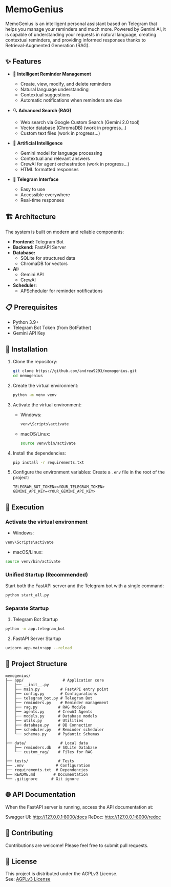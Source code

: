 # MemoGenius

MemoGenius is an intelligent personal assistant based on Telegram that helps you manage your reminders and much more. Powered by Gemini AI, it is capable of understanding your requests in natural language, creating contextual reminders, and providing informed responses thanks to Retrieval-Augmented Generation (RAG).

## ✨ Features

* 📝 **Intelligent Reminder Management**
  * Create, view, modify, and delete reminders
  * Natural language understanding
  * Contextual suggestions
  * Automatic notifications when reminders are due

* 🔍 **Advanced Search (RAG)**
  * Web search via Google Custom Search (Gemini 2.0 tool)
  * Vector database (ChromaDB) (work in progress...)
  * Custom text files (work in progress...)

* 🤖 **Artificial Intelligence**
  * Gemini model for language processing
  * Contextual and relevant answers
  * CrewAI for agent orchestration (work in progress...)
  * HTML formatted responses

* 💬 **Telegram Interface**
  * Easy to use
  * Accessible everywhere
  * Real-time responses

## 🏗 Architecture

The system is built on modern and reliable components:

* **Frontend:** Telegram Bot
* **Backend:** FastAPI Server
* **Database:**
  * SQLite for structured data
  * ChromaDB for vectors
* **AI:**
  * Gemini API
  * CrewAI
* **Scheduler:**
  * APScheduler for reminder notifications

## 📋 Prerequisites

* Python 3.9+
* Telegram Bot Token (from BotFather)
* Gemini API Key

## 🚀 Installation

1. Clone the repository:
    ```bash
    git clone https://github.com/andrea9293/memogenius.git
    cd memogenius
    ```

2. Create the virtual environment:
    ```bash
    python -m venv venv
    ```

3. Activate the virtual environment:
    * Windows:
        ```bash
        venv\Scripts\activate
        ```
    * macOS/Linux:
        ```bash
        source venv/bin/activate
        ```

4. Install the dependencies:
    ```bash
    pip install -r requirements.txt
    ```

5. Configure the environment variables:
   Create a `.env` file in the root of the project:
    ```plaintext
    TELEGRAM_BOT_TOKEN=<YOUR_TELEGRAM_TOKEN>
    GEMINI_API_KEY=<YOUR_GEMINI_API_KEY>
    ```

## 🎯 Execution
### Activate the virtual environment
    
* Windows:
```bash
venv\Scripts\activate
```
* macOS/Linux:
```bash
source venv/bin/activate
```
### Unified Startup (Recommended)
Start both the FastAPI server and the Telegram bot with a single command:
```bash
python start_all.py
```

### Separate Startup

1. Telegram Bot Startup
```bash
python -m app.telegram_bot
```

2. FastAPI Server Startup
```bash
uvicorn app.main:app --reload
```

## 📁 Project Structure
```
memogenius/
├── app/                 # Application core
│   ├── __init__.py
│   ├── main.py         # FastAPI entry point
│   ├── config.py       # Configurations
│   ├── telegram_bot.py # Telegram Bot
│   ├── reminders.py    # Reminder management
│   ├── rag.py         # RAG Module
│   ├── agents.py      # CrewAI Agents
│   ├── models.py      # Database models
│   ├── utils.py       # Utilities
│   ├── database.py    # DB Connection
│   ├── scheduler.py   # Reminder scheduler
│   └── schemas.py     # Pydantic Schemas
│
├── data/               # Local data
│   ├── reminders.db   # SQLite Database
│   └── custom_rag/    # Files for RAG
│
├── tests/             # Tests
├── .env              # Configuration
├── requirements.txt  # Dependencies
├── README.md        # Documentation
└── .gitignore      # Git ignore
```

## 🌐 API Documentation

When the FastAPI server is running, access the API documentation at:

Swagger UI: http://127.0.0.1:8000/docs
ReDoc: http://127.0.0.1:8000/redoc

## 🤝 Contributing

Contributions are welcome! Please feel free to submit pull requests.


## 📄 License
This project is distributed under the AGPLv3 License.  
See: [AGPLv3 License](https://www.gnu.org/licenses/agpl-3.0.en.html)  


